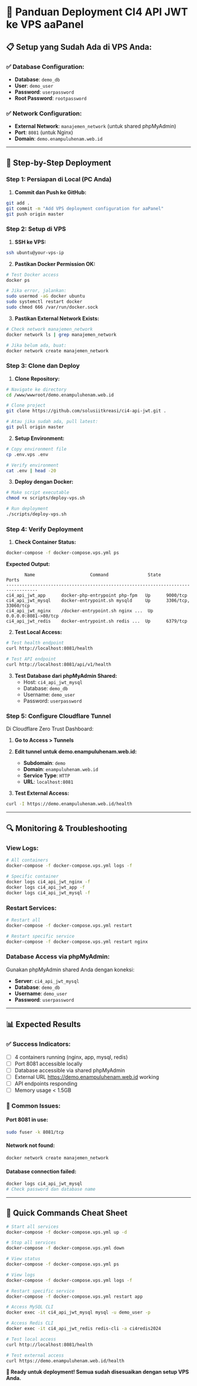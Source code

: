 # 🚀 Panduan Deployment CI4 API JWT ke VPS aaPanel

## 📋 Setup yang Sudah Ada di VPS Anda:

### ✅ Database Configuration:
- **Database**: `demo_db`
- **User**: `demo_user`
- **Password**: `userpassword`
- **Root Password**: `rootpassword`

### ✅ Network Configuration:
- **External Network**: `manajemen_network` (untuk shared phpMyAdmin)
- **Port**: `8081` (untuk Nginx)
- **Domain**: `demo.enampuluhenam.web.id`

---

## 🔧 Step-by-Step Deployment

### **Step 1: Persiapan di Local (PC Anda)**

1. **Commit dan Push ke GitHub:**
```bash
git add .
git commit -m "Add VPS deployment configuration for aaPanel"
git push origin master
```

### **Step 2: Setup di VPS**

1. **SSH ke VPS:**
```bash
ssh ubuntu@your-vps-ip
```

2. **Pastikan Docker Permission OK:**
```bash
# Test Docker access
docker ps

# Jika error, jalankan:
sudo usermod -aG docker ubuntu
sudo systemctl restart docker
sudo chmod 666 /var/run/docker.sock
```

3. **Pastikan External Network Exists:**
```bash
# Check network manajemen_network
docker network ls | grep manajemen_network

# Jika belum ada, buat:
docker network create manajemen_network
```

### **Step 3: Clone dan Deploy**

1. **Clone Repository:**
```bash
# Navigate ke directory
cd /www/wwwroot/demo.enampuluhenam.web.id

# Clone project
git clone https://github.com/solusiitkreasi/ci4-api-jwt.git .

# Atau jika sudah ada, pull latest:
git pull origin master
```

2. **Setup Environment:**
```bash
# Copy environment file
cp .env.vps .env

# Verify environment
cat .env | head -20
```

3. **Deploy dengan Docker:**
```bash
# Make script executable
chmod +x scripts/deploy-vps.sh

# Run deployment
./scripts/deploy-vps.sh
```

### **Step 4: Verify Deployment**

1. **Check Container Status:**
```bash
docker-compose -f docker-compose.vps.yml ps
```

**Expected Output:**
```
       Name                     Command               State          Ports        
----------------------------------------------------------------------------------
ci4_api_jwt_app      docker-php-entrypoint php-fpm   Up      9000/tcp            
ci4_api_jwt_mysql    docker-entrypoint.sh mysqld     Up      3306/tcp, 33060/tcp
ci4_api_jwt_nginx    /docker-entrypoint.sh nginx ...  Up      0.0.0.0:8081->80/tcp
ci4_api_jwt_redis    docker-entrypoint.sh redis ...  Up      6379/tcp
```

2. **Test Local Access:**
```bash
# Test health endpoint
curl http://localhost:8081/health

# Test API endpoint
curl http://localhost:8081/api/v1/health
```

3. **Test Database dari phpMyAdmin Shared:**
   - Host: `ci4_api_jwt_mysql`
   - Database: `demo_db`
   - Username: `demo_user`
   - Password: `userpassword`

### **Step 5: Configure Cloudflare Tunnel**

Di Cloudflare Zero Trust Dashboard:

1. **Go to Access > Tunnels**
2. **Edit tunnel untuk demo.enampuluhenam.web.id:**
   - **Subdomain**: `demo`
   - **Domain**: `enampuluhenam.web.id`
   - **Service Type**: `HTTP`
   - **URL**: `localhost:8081`

3. **Test External Access:**
```bash
curl -I https://demo.enampuluhenam.web.id/health
```

---

## 🔍 Monitoring & Troubleshooting

### **View Logs:**
```bash
# All containers
docker-compose -f docker-compose.vps.yml logs -f

# Specific container
docker logs ci4_api_jwt_nginx -f
docker logs ci4_api_jwt_app -f
docker logs ci4_api_jwt_mysql -f
```

### **Restart Services:**
```bash
# Restart all
docker-compose -f docker-compose.vps.yml restart

# Restart specific service
docker-compose -f docker-compose.vps.yml restart nginx
```

### **Database Access via phpMyAdmin:**
Gunakan phpMyAdmin shared Anda dengan koneksi:
- **Server**: `ci4_api_jwt_mysql`
- **Database**: `demo_db`
- **Username**: `demo_user`
- **Password**: `userpassword`

---

## 📊 Expected Results

### ✅ Success Indicators:
- [ ] 4 containers running (nginx, app, mysql, redis)
- [ ] Port 8081 accessible locally
- [ ] Database accessible via shared phpMyAdmin
- [ ] External URL https://demo.enampuluhenam.web.id working
- [ ] API endpoints responding
- [ ] Memory usage < 1.5GB

### 🚨 Common Issues:

#### **Port 8081 in use:**
```bash
sudo fuser -k 8081/tcp
```

#### **Network not found:**
```bash
docker network create manajemen_network
```

#### **Database connection failed:**
```bash
docker logs ci4_api_jwt_mysql
# Check password dan database name
```

---

## 🎯 Quick Commands Cheat Sheet

```bash
# Start all services
docker-compose -f docker-compose.vps.yml up -d

# Stop all services
docker-compose -f docker-compose.vps.yml down

# View status
docker-compose -f docker-compose.vps.yml ps

# View logs
docker-compose -f docker-compose.vps.yml logs -f

# Restart specific service
docker-compose -f docker-compose.vps.yml restart app

# Access MySQL CLI
docker exec -it ci4_api_jwt_mysql mysql -u demo_user -p

# Access Redis CLI
docker exec -it ci4_api_jwt_redis redis-cli -a ci4redis2024

# Test local access
curl http://localhost:8081/health

# Test external access
curl https://demo.enampuluhenam.web.id/health
```

**🚀 Ready untuk deployment! Semua sudah disesuaikan dengan setup VPS Anda.**
